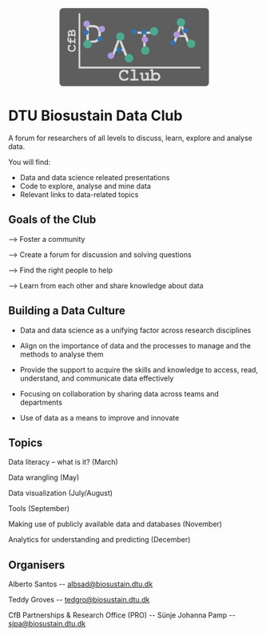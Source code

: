 <p align="center">
  <img src="figures/data_club_logo_small.png" width="300">
</p>

# DTU Biosustain Data Club

A forum for researchers of all levels to discuss, learn, explore and analyse data.

You will find:
- Data and data science releated presentations
- Code to explore, analyse and mine data
- Relevant links to data-related topics

## Goals of the Club

—> Foster a community

—> Create a forum for discussion and solving questions

—> Find the right people to help

—> Learn from each other and share knowledge about data

## Building a Data Culture

- Data and data science as a unifying factor across research disciplines

- Align on the importance of data and the processes to manage and the methods to analyse them

- Provide the support to acquire the skills and knowledge to access, read, understand, and communicate data effectively

- Focusing on collaboration by sharing data across teams and departments

- Use of data as a means to improve and innovate

## Topics

Data literacy – what is it? (March)

Data wrangling (May)

Data visualization (July/August)

Tools (September)

Making use of publicly available data and databases (November)

Analytics for understanding and predicting (December)

## Organisers

Alberto Santos -- albsad@biosustain.dtu.dk

Teddy Groves -- tedgro@biosustain.dtu.dk

CfB Partnerships & Research Office (PRO) -- Sünje Johanna Pamp -- sjpa@biosustain.dtu.dk
